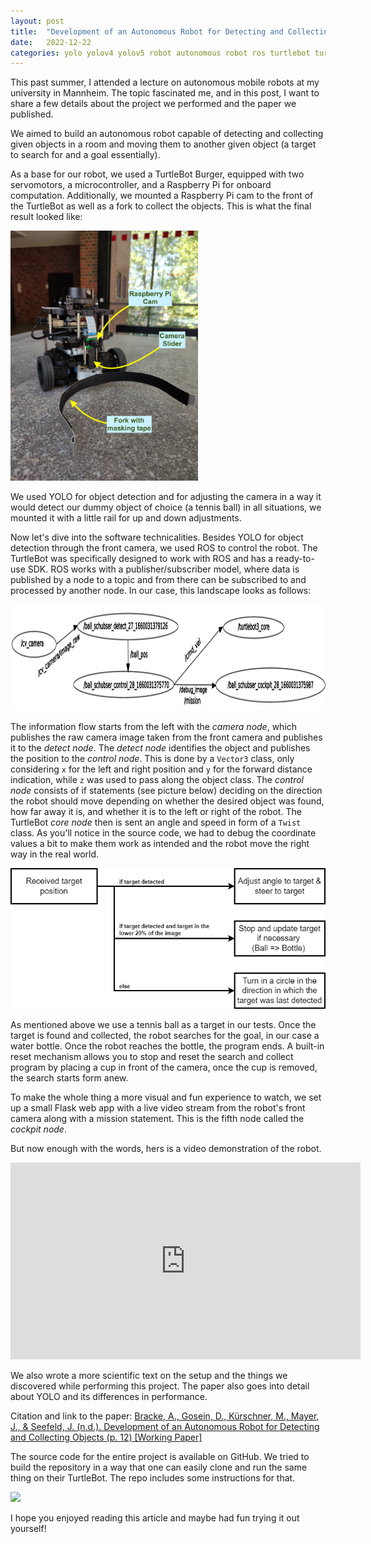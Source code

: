 ```yaml
---
layout: post
title:  "Development of an Autonomous Robot for Detecting and Collecting Objects"
date:   2022-12-22
categories: yolo yolov4 yolov5 robot autonomous robot ros turtlebot turtlebot3 burger object detection
---
```


This past summer, I attended a lecture on autonomous mobile robots at my university in Mannheim. The topic fascinated me, and in this post, I want to share a few details about the project we performed and the paper we published.

We aimed to build an autonomous robot capable of detecting and collecting given objects in a room and moving them to another given object (a target to search for and a goal essentially).

As a base for our robot, we used a TurtleBot Burger, equipped with two servomotors, a microcontroller, and a Raspberry Pi for onboard computation. Additionally, we mounted a Raspberry Pi cam to the front of the TurtleBot as well as a fork to collect the objects. This is what the final result looked like:

<img src="/assets/2022-09-27-autonomous-robot/ball-schubser_front_side_new_desc.jpg" height="400"/>

We used YOLO for object detection and for adjusting the camera in a way it would detect our dummy object of choice (a tennis ball) in all situations, we mounted it with a little rail for up and down adjustments.

Now let's dive into the software technicalities. Besides YOLO for object detection through the front camera, we used ROS to control the robot. The TurtleBot was specifically designed to work with ROS and has a ready-to-use SDK. ROS works with a publisher/subscriber model, where data is published by a node to a topic and from there can be subscribed to and processed by another node. In our case, this landscape looks as follows:

<img src="/assets/2022-09-27-autonomous-robot/ros_graph.png" height="170"/>

The information flow starts from the left with the *camera node*, which publishes the raw camera image taken from the front camera and publishes it to the *detect node*. The *detect node* identifies the object and publishes the position to the *control node*. This is done by a `Vector3` class, only considering `x` for the left and right position and `y` for the forward distance indication, while `z` was used to pass along the object class.
The *control node* consists of if statements (see picture below) deciding on the direction the robot should move depending on whether the desired object was found, how far away it is, and whether it is to the left or right of the robot. The TurtleBot *core node* then is sent an angle and speed in form of a `Twist` class. As you'll notice in the source code, we had to debug the coordinate values a bit to make them work as intended and the robot move the right way in the real world.

<img src="/assets/2022-09-27-autonomous-robot/navigation-tree.png" height="225"/>

As mentioned above we use a tennis ball as a target in our tests. Once the target is found and collected, the robot searches for the goal, in our case a water bottle. Once the robot reaches the bottle, the program ends. A built-in reset mechanism allows you to stop and reset the search and collect program by placing a cup in front of the camera, once the cup is removed, the search starts form anew.

To make the whole thing a more visual and fun experience to watch, we set up a small Flask web app with a live video stream from the robot's front camera along with a mission statement. This is the fifth node called the *cockpit node*.

But now enough with the words, hers is a video demonstration of the robot.

<iframe width="560" height="315" src="https://www.youtube.com/embed/InvO-HXr4YA" title="YouTube video player" frameborder="0" allow="accelerometer; autoplay; clipboard-write; encrypted-media; gyroscope; picture-in-picture" allowfullscreen></iframe>

We also wrote a more scientific text on the setup and the things we discovered while performing this project. The paper also goes into detail about YOLO and its differences in performance.

Citation and link to the paper: [Bracke, A., Gosein, D., Kürschner, M., Mayer, J., & Seefeld, J. (n.d.). Development of an Autonomous Robot for Detecting and Collecting Objects (p. 12) [Working Paper]](https://opus.bib.hs-mannheim.de/frontdoor/index/index/docId/100)

The source code for the entire project is available on GitHub. We tried to build the repository in a way that one can easily clone and run the same thing on their TurtleBot. The repo includes some instructions for that.

<a href="https://github.com/goseind/ball-schubser"><img src="https://gh-card.dev/repos/goseind/ball-schubser.svg?fullname="></a>

I hope you enjoyed reading this article and maybe had fun trying it out yourself!